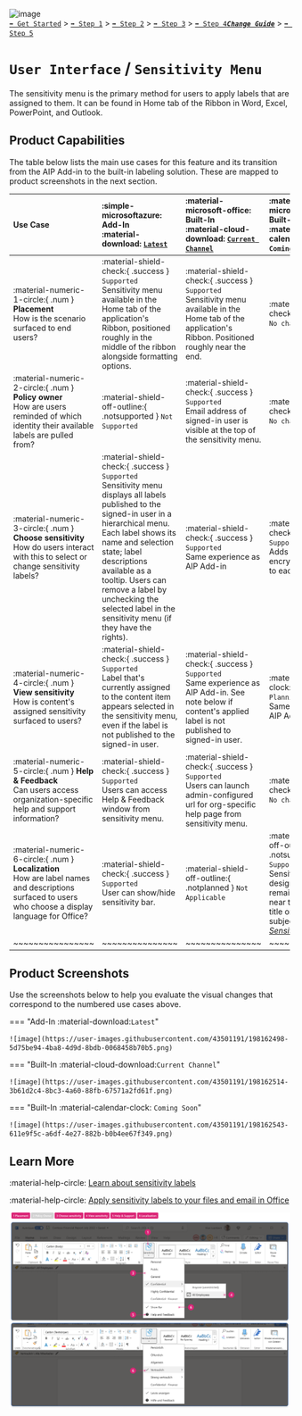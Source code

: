 ![image](https://user-images.githubusercontent.com/43501191/195164735-920ec45a-cd2c-41a1-9d22-6a557ca9ddc3.png)<br>
[`➡️ Get Started`](../../GetStarted.md) > [`➡️ Step 1`](../../AIP2MIPStep1.md) > [`➡️ Step 2`](../../AIP2MIPStep2.md) > [`➡️ Step 3`](../../AIP2MIPStep3.md) > [`➡️ Step 4`](../../AIP2MIPStep4.md)[***`Change Guide`***](../../CompareAIP2MIP.md) > [`➡️ Step 5`](../../AIP2MIPStep5.md)


# `User Interface` / `Sensitivity Menu`

The sensitivity menu is the primary method for users to apply labels that are assigned to them. It can be found in Home tab of the Ribbon in Word, Excel, PowerPoint, and Outlook.


## Product Capabilities

The table below lists the main use cases for this feature and its transition from the AIP Add-in to the built-in labeling solution. These are mapped to product screenshots in the next section.

| Use Case  | :simple-microsoftazure: Add-In<br>:material-download: [`Latest`](AIPLatest) | :material-microsoft-office: Built-In<br>:material-cloud-download: [`Current Channel`](MIPLatest) | :material-microsoft-office: Built-In<br>:material-calendar-clock: `Coming Soon` |
| :---- | :---- | :---- | :---- |
| :material-numeric-1-circle:{ .num  } **Placement**<br>How is the scenario surfaced to end users? | :material-shield-check:{ .success } `Supported`<br>Sensitivity menu available in the Home tab of the application's Ribbon, positioned roughly in the middle of the ribbon alongside formatting options. |  :material-shield-check:{ .success } `Supported`<br>Sensitivity menu available in the Home tab of the application's Ribbon. Positioned roughly near the end. | :material-shield-check:{ .success } `No change` |
| :material-numeric-2-circle:{ .num  } **Policy owner** <br>How are users reminded of which identity their available labels are pulled from? | :material-shield-off-outline:{ .notsupported } `Not Supported` |  :material-shield-check:{ .success } `Supported`<br>Email address of signed-in user is visible at the top of the sensitivity menu. | :material-shield-check:{ .success } `No change` |
| :material-numeric-3-circle:{ .num  } **Choose sensitivity** <br>How do users interact with this to select or change sensitivity labels?  |  :material-shield-check:{ .success } `Supported`<br>Sensitivity menu displays all labels published to the signed-in user in a hierarchical menu. Each label shows its name and selection state; label descriptions available as a tooltip. Users can remove a label by unchecking the selected label in the sensitivity menu (if they have the rights). | :material-shield-check:{ .success } `Supported`<br>Same experience as AIP Add-in | :material-shield-check:{ .success } `Supported`<br>Adds label color and encryption indicator to each label. |
| :material-numeric-4-circle:{ .num  } **View sensitivity**<br>How is content's assigned sensitivity surfaced to users? | :material-shield-check:{ .success } `Supported`<br>Label that's currently assigned to the content item appears selected in the sensitivity menu, even if the label is not published to the signed-in user. |  :material-shield-check:{ .success } `Supported`<br>Same experience as AIP Add-in. See note below if content's applied label is not published to signed-in user. | :material-calendar-clock:{ .planning } `In Planning`<br>Same experience as AIP Add-in |
| :material-numeric-5-circle:{ .num  } **Help & Feedback** <br>Can users access organization-specific help and support information? | :material-shield-check:{ .success } `Supported`<br>Users can access Help & Feedback window from sensitivity menu. | :material-shield-check:{ .success } `Supported`<br>Users can launch admin-configured url for org-specific help page from sensitivity menu. | :material-shield-check:{ .success } `No change` |
| :material-numeric-6-circle:{ .num  } **Localization** <br>How are label names and descriptions surfaced to users who choose a display language for Office? | :material-shield-check:{ .success } `Supported`<br>User can show/hide sensitivity bar. |  :material-shield-off-outline:{ .notplanned  } `Not Applicable` | :material-shield-off-outline:{ .notsupported } `Not Supported`<br>Sensitivity bar is designed to always remain on screen near the document title or email subject. *See [Sensitivity Bar](SensitivityBar.md)* |
| ~~~~~~~~~~~~~~~~ | ~~~~~~~~~~~~~~~ | ~~~~~~~~~~~~~~~ | ~~~~~~~~~~~~~~~ |

## Product Screenshots

Use the screenshots below to help you evaluate the visual changes that correspond to the numbered use cases above. 

=== "Add-In :material-download:`Latest`"

    ![image](https://user-images.githubusercontent.com/43501191/198162498-5d75be94-4ba8-4d9d-8bdb-0068458b70b5.png)

=== "Built-In :material-cloud-download:`Current Channel`"

    ![image](https://user-images.githubusercontent.com/43501191/198162514-3b61d2c4-8bc3-4a60-88fb-67571a2fd61f.png)

=== "Built-In :material-calendar-clock: `Coming Soon`"

    ![image](https://user-images.githubusercontent.com/43501191/198162543-611e9f5c-a6df-4e27-882b-b0b4ee67f349.png)

    

## Learn More

:material-help-circle: [Learn about sensitivity labels](SCCLabels)

:material-help-circle: [Apply sensitivity labels to your files and email in Office](IWLabels)

![image](img/SensitivityMenu/AIP.png)

<!-- ============ LINKS =========== -->

[AIPLatest]: https://learn.microsoft.com/en-us/azure/information-protection/rms-client/unifiedlabelingclient-version-release-history
[MIPLatest]: https://learn.microsoft.com/en-us/microsoft-365/compliance/sensitivity-labels-office-apps#support-for-sensitivity-label-capabilities-in-apps

[SCCLabels]: https://learn.microsoft.com/en-us/microsoft-365/compliance/sensitivity-labels
[IWLabels]: https://support.microsoft.com/en-us/office/apply-sensitivity-labels-to-your-files-and-email-in-office-2f96e7cd-d5a4-403b-8bd7-4cc636bae0f9
